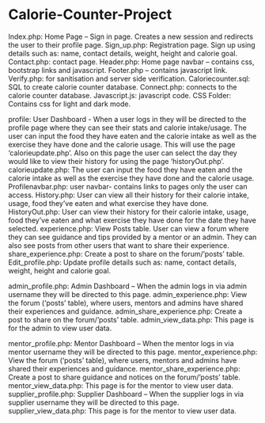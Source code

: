 # Calorie-Counter-Project
Index.php: Home Page – Sign in page. Creates a new session and redirects the user to their profile page.
Sign_up.php: Registration page. Sign up using details such as: name, contact details, weight, height and calorie goal.
Contact.php: contact page.
Header.php: Home page navbar – contains css, bootstrap links and javascript.
Footer.php – contains javascript link.
Verify.php: for sanitisation and server side verification.
Caloriecounter.sql: SQL to create calorie counter database.
Connect.php: connects to the calorie counter database.
Javascript.js: javascript code. 
CSS Folder: Contains css for light and dark mode.

profile: User Dashboard - When a user logs in they will be directed to the profile page where they can see their stats and calorie intake/usage. The user can input the food they have eaten and the calorie intake as well as the exercise they have done and the calorie usage. This will use the page ‘calorieupdate.php’. Also on this page the user can select the day they would like to view their history for using the page ‘historyOut.php’.
calorieupdate.php: The user can input the food they have eaten and the calorie intake as well as the exercise they have done and the calorie usage.
Profilenavbar.php: user navbar- contains links to pages only the user can access.
History.php: User can view all their history for their calorie intake, usage, food they’ve eaten and what exercise they have done.
HistoryOut.php: User can view their history for their calorie intake, usage, food they’ve eaten and what exercise they have done for the date they have selected.
experience.php: View Posts table. User can view a forum where they can see guidance and tips provided by a mentor or an admin. They can also see posts from other users that want to share their experience.
share_experience.php: Create a post to share on the forum/’posts’ table.
Edit_profile.php: Update profile details such as: name, contact details, weight, height and calorie goal.

admin_profile.php: Admin Dashboard – When the admin logs in via admin username they will be directed to this page.
admin_experience.php: View the forum (‘posts’ table), where users, mentors and admins have shared their experiences and guidance.
admin_share_experience.php: Create a post to share on the forum/’posts’ table.
admin_view_data.php: This page is for the admin to view user data.

mentor_profile.php: Mentor Dashboard – When the mentor logs in via mentor username they will be directed to this page.
mentor_experience.php: View the forum (‘posts’ table), where users, mentors and admins have shared their experiences and guidance.
mentor_share_experience.php: Create a post to share guidance and notices on the forum/’posts’ table.
mentor_view_data.php: This page is for the mentor to view user data.
supplier_profile.php: Supplier Dashboard – When the supplier logs in via supplier username they will be directed to this page.
supplier_view_data.php: This page is for the mentor to view user data.
